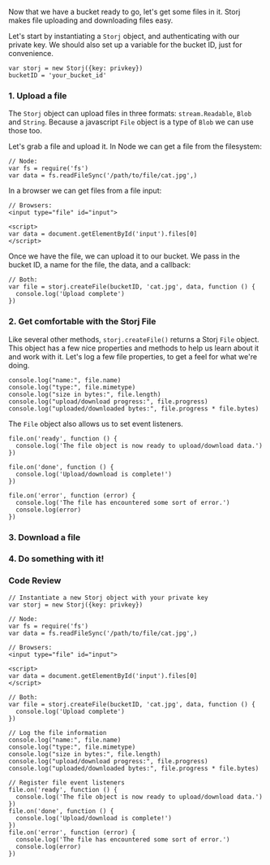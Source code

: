 Now that we have a bucket ready to go, let's get some files in it. Storj makes
file uploading and downloading files easy.

Let's start by instantiating a `Storj` object, and authenticating with our
private key. We should also set up a variable for the bucket ID, just for
convenience.

```
var storj = new Storj({key: privkey})
bucketID = 'your_bucket_id'
```

### 1. Upload a file
The `Storj` object can upload files in three formats: `stream.Readable`,
`Blob` and `String`. Because a javascript `File` object is a type of `Blob` we
can use those too.

Let's grab a file and upload it. In Node we can get a file from the filesystem:

```
// Node:
var fs = require('fs')
var data = fs.readFileSync('/path/to/file/cat.jpg',)
```

In a browser we can get files from a file input:

```
// Browsers:
<input type="file" id="input">

<script>
var data = document.getElementById('input').files[0]
</script>
```

Once we have the file, we can upload it to our bucket. We pass in the bucket
ID, a name for the file, the data, and a callback:

```
// Both:
var file = storj.createFile(bucketID, 'cat.jpg', data, function () {
  console.log('Upload complete')
})
```

### 2. Get comfortable with the Storj File

Like several other methods, `storj.createFile()` returns a Storj `File` object.
This object has a few nice properties and methods to help us learn about it
and work with it. Let's log a few file properties, to get a feel for what we're
doing.

```
console.log("name:", file.name)
console.log("type:", file.mimetype)
console.log("size in bytes:", file.length)
console.log("upload/download progress:", file.progress)
console.log("uploaded/downloaded bytes:", file.progress * file.bytes)
```

The `File` object also allows us to set event listeners.

```
file.on('ready', function () {
  console.log('The file object is now ready to upload/download data.')
})

file.on('done', function () {
  console.log('Upload/download is complete!')
})

file.on('error', function (error) {
  console.log('The file has encountered some sort of error.')
  console.log(error)
})
```

### 3. Download a file

### 4. Do something with it!



### Code Review
```
// Instantiate a new Storj object with your private key
var storj = new Storj({key: privkey})

// Node:
var fs = require('fs')
var data = fs.readFileSync('/path/to/file/cat.jpg',)

// Browsers:
<input type="file" id="input">

<script>
var data = document.getElementById('input').files[0]
</script>

// Both:
var file = storj.createFile(bucketID, 'cat.jpg', data, function () {
  console.log('Upload complete')
})

// Log the file information
console.log("name:", file.name)
console.log("type:", file.mimetype)
console.log("size in bytes:", file.length)
console.log("upload/download progress:", file.progress)
console.log("uploaded/downloaded bytes:", file.progress * file.bytes)

// Register file event listeners
file.on('ready', function () {
  console.log('The file object is now ready to upload/download data.')
})
file.on('done', function () {
  console.log('Upload/download is complete!')
})
file.on('error', function (error) {
  console.log('The file has encountered some sort of error.')
  console.log(error)
})
```

